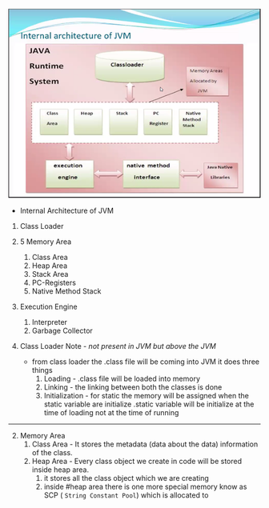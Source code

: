 ![Architecture of JVM](images/internalarchorjvm.png)

- Internal Architecture of JVM 
1. Class Loader 
2. 5 Memory Area
	1. Class Area
	2. Heap Area
	3. Stack Area 
	4. PC-Registers
	5. Native Method Stack
3. Execution Engine 
	1. Interpreter 
	2. Garbage Collector

1. Class Loader 
	Note - *not present in JVM but above the JVM*
	- from class loader the .class file will be coming into JVM
	it does three things 
		1. Loading - .class file will be loaded into memory
		2. Linking - the linking between both the classes is done
		3. Initialization - for static the memory will be assigned when the static variable are initialize .static variable will be initialize at the time of loading not at the time of running
<hr>

2. Memory Area 
	1. Class Area - It stores the metadata (data about the data) information of the class.
	2. Heap Area - Every class object we create in code will be stored inside heap area.
		1. it stores all the class object which we are creating
		2. inside #heap area there is one more special memory know as SCP ( `String Constant Pool`) which is allocated to